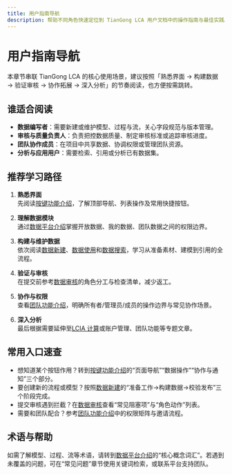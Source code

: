 ```yaml
---
title: 用户指南导航
description: 帮助不同角色快速定位到 TianGong LCA 用户文档中的操作指南与最佳实践。
---
```


# 用户指南导航

本章节串联 TianGong LCA 的核心使用场景，建议按照「熟悉界面 → 构建数据 → 验证审核 → 协作拓展 → 深入分析」的节奏阅读，也方便按需跳转。

## 谁适合阅读

- **数据编写者**：需要新建或维护模型、过程与流，关心字段规范与版本管理。
- **审核与质量负责人**：负责把控数据质量、制定审核标准或追踪审核进度。
- **团队协作成员**：在项目中共享数据、协调权限或管理团队资源。
- **分析与应用用户**：需要检索、引用或分析已有数据集。

## 推荐学习路径

1. **熟悉界面**  
   先阅读[按键功能介绍](./key-functions-introduction)，了解顶部导航、列表操作及常用快捷按钮。

2. **理解数据模块**  
   通过[数据平台介绍](./data)掌握开放数据、我的数据、团队数据之间的权限边界。

3. **构建与维护数据**  
   依次阅读[数据新建](./create-my-data)、[数据使用](./data-use)和[数据搜索](./search)，学习从准备素材、建模到引用的全流程。

4. **验证与审核**  
   在提交前参考[数据审核](./data-review)的角色分工与检查清单，减少返工。

5. **协作与权限**  
   查看[团队功能介绍](./team-function)，明确所有者/管理员/成员的操作边界与常见协作场景。

6. **深入分析**  
   最后根据需要延伸至[LCIA 计算](./lcia)或账户管理、团队功能等专题文章。

## 常用入口速查

- 想知道某个按钮作用？转到[按键功能介绍](./key-functions-introduction)的“页面导航”“数据操作”“协作与通知”三个部分。
- 要创建新的流程或模型？按照[数据新建](./create-my-data)的“准备工作→构建数据→校验发布”三个阶段完成。
- 提交审核遇到拦截？在[数据审核](./data-review)查看“常见阻塞项”与“角色动作”列表。
- 需要和团队配合？参考[团队功能介绍](./team-function)中的权限矩阵与邀请流程。

## 术语与帮助

如需了解模型、过程、流等术语，请转到[数据平台介绍](./data)的“核心概念词汇”。若遇到未覆盖的问题，可在“常见问题”章节使用关键词检索，或联系平台支持团队。
